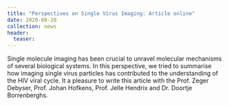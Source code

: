 ```yaml
---
title: "Perspectives on Single Virus Imaging: Article online"
date: 2020-08-20
collection: news
header:
  teaser:
---
```


Single molecule imaging has been crucial to unravel molecular mechanisms of several biological systems. In this perspective, we tried to summarise how imaging single virus particles has contributed to the understanding of the HIV viral cycle. It a pleasure to write this article with the Prof. Zeger Debyser, Prof. Johan Hofkens, Prof. Jelle Hendrix and Dr. Doortje Borrenberghs.
